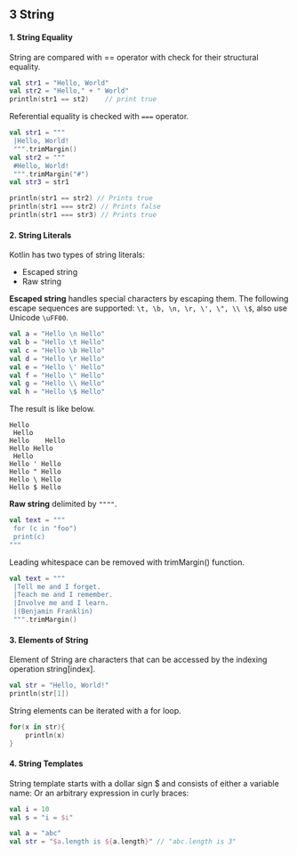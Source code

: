 ## 3 String

#### 1. String Equality
String are compared with == operator with check for their structural equality.

~~~Kotlin
val str1 = "Hello, World"
val str2 = "Hello," + " World"
println(str1 == st2)    // print true
~~~

Referential equality is checked with `===` operator.

~~~Kotlin
val str1 = """
 |Hello, World!
 """.trimMargin()
val str2 = """
 #Hello, World!
 """.trimMargin("#")
val str3 = str1

println(str1 == str2) // Prints true
println(str1 === str2) // Prints false
println(str1 === str3) // Prints true
~~~

#### 2. String Literals
Kotlin has two types of string literals:
* Escaped string
* Raw string

__Escaped string__ handles special characters by escaping them. The following escape sequences are supported: `\t, \b, \n, \r, \', \", \\ \$`, also use Unicode `\uFF00`.

~~~Kotlin
val a = "Hello \n Hello"
val b = "Hello \t Hello"
val c = "Hello \b Hello"
val d = "Hello \r Hello"
val e = "Hello \' Hello"
val f = "Hello \" Hello"
val g = "Hello \\ Hello"
val h = "Hello \$ Hello"
~~~

The result is like below.

~~~
Hello 
 Hello
Hello 	 Hello
Hello Hello
 Hello
Hello ' Hello
Hello " Hello
Hello \ Hello
Hello $ Hello
~~~

__Raw string__ delimited by `""""`.

~~~Kotlin
val text = """
 for (c in "foo")
 print(c)
"""
~~~

Leading whitespace can be removed with trimMargin() function.

~~~Kotlin
val text = """
 |Tell me and I forget.
 |Teach me and I remember.
 |Involve me and I learn.
 |(Benjamin Franklin)
 """.trimMargin()
~~~

#### 3. Elements of String

Element of String are characters that can be accessed by the indexing operation string[index].

~~~Kotlin
val str = "Hello, World!"
println(str[1])
~~~

String elements can be iterated with a for loop.

~~~Kotlin
for(x in str){
    println(x)
}
~~~

#### 4. String Templates

String template starts with a dollar sign $ and consists of either a variable name:
Or an arbitrary expression in curly braces:
~~~Kotlin
val i = 10
val s = "i = $i"

val a = "abc"
val str = "$a.length is ${a.length}" // "abc.length is 3"
~~~